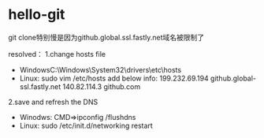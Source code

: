 # hello-git
git clone特别慢是因为github.global.ssl.fastly.net域名被限制了

resolved：
1.change hosts file
* WindowsC:\Windows\System32\drivers\etc\hosts
* Linux: sudo vim /etc/hosts
add below info:
199.232.69.194 github.global-ssl.fastly.net
140.82.114.3 github.com

2.save and refresh the DNS  
* Winodws: CMD=>ipconfig /flushdns
* Linux: sudo /etc/init.d/networking restart
